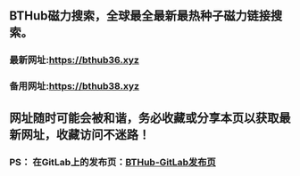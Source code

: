 ## **BTHub磁力搜索，全球最全最新最热种子磁力链接搜索。**
### 最新网址:<a href="https://bthub36.xyz" target="_blank">https://bthub36.xyz</a>
### 备用网址:<a href="https://bthub38.xyz" target="_blank">https://bthub38.xyz</a>
## 网址随时可能会被和谐，务必收藏或分享本页以获取最新网址，收藏访问不迷路！

### PS： 在GitLab上的发布页：[**BTHub-GitLab发布页**](https://gitlab.com/fwonggh/Bthub/-/blob/master/README.md)
     


